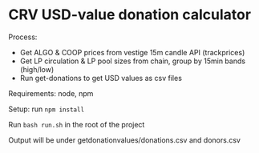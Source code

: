 # CRV USD-value donation calculator

Process:

- Get ALGO & COOP prices from vestige 15m candle API (trackprices)
- Get LP circulation & LP pool sizes from chain, group by 15min bands (high/low)
- Run get-donations to get USD values as csv files

Requirements: node, npm

Setup: run `npm install`

Run `bash run.sh` in the root of the project

Output will be under getdonationvalues/donations.csv and donors.csv
